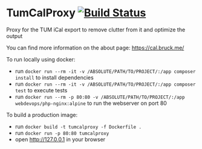 TumCalProxy [![Build Status](https://travis-ci.org/TUM-Dev/CalendarProxy.svg?branch=master)](https://travis-ci.org/TUM-Dev/CalendarProxy)
===========

Proxy for the TUM iCal export to remove clutter from it and optimize the output

You can find more information on the about page: https://cal.bruck.me/

To run locally using docker:
 - run `docker run --rm -it -v /ABSOLUTE/PATH/TO/PROJECT/:/app composer install` to install dependencies
 - run `docker run --rm -it -v /ABSOLUTE/PATH/TO/PROJECT/:/app composer test` to execute tests
 - run `docker run --rm -p 80:80 -v /ABSOLUTE/PATH/TO/PROJECT/:/app webdevops/php-nginx:alpine` to run the webserver on port 80

To build a production image:
- run `docker build -t tumcalproxy -f Dockerfile .`
- run `docker run -p 80:80 tumcalproxy`
- open http://127.0.0.1 in your browser